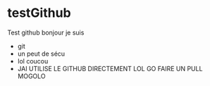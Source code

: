 # testGithub
Test github
bonjour je suis 
- git
- un peut de sécu
- lol coucou
-  JAI UTILISE LE GITHUB DIRECTEMENT LOL GO FAIRE UN PULL MOGOLO
